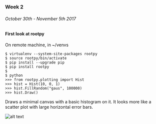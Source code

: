 ### Week 2
###### October 30th - November 5th 2017

#### First look at rootpy
On remote machine, in ~/venvs

    $ virtualenv --system-site-packages rootpy
    $ source rootpy/bin/activate
    $ pip install --upgrade pip
    $ pip install rootpy
    $
    $ python
    >>> from rootpy.plotting import Hist
    >>> hist = Hist(10, 0, 1)
    >>> hist.FillRandom("gaus", 100000)
    >>> hist.Draw()

Draws a minimal canvas with a basic histogram on it.
It looks more like a scatter plot with large horizontal error bars.

![alt text](https://github.com/H4rtland/masters/blob/master/week1/imgs/first_rootpy_hist?raw=true "Basic histogram")
